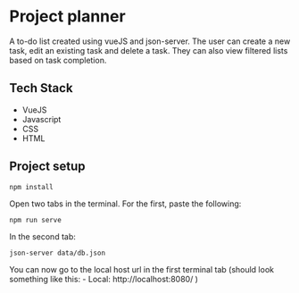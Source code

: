 # Project planner
A to-do list created using vueJS and json-server. The user can create a new task, edit an existing task and delete a task. They can also view filtered lists based on task completion.

## Tech Stack
- VueJS
- Javascript
- CSS
- HTML

## Project setup
```
npm install
```

Open two tabs in the terminal. For the first, paste the following:
```
npm run serve
```

In the second tab:
```
json-server data/db.json
```

You can now go to the local host url in the first terminal tab (should look something like this:  - Local:   http://localhost:8080/ )